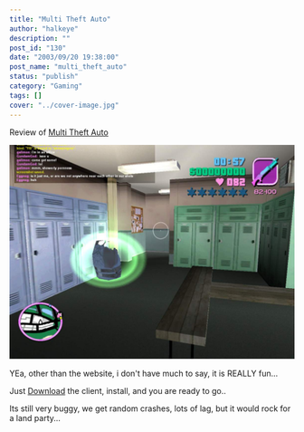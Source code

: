 ```yaml
---
title: "Multi Theft Auto"
author: "halkeye"
description: ""
post_id: "130"
date: "2003/09/20 19:38:00"
post_name: "multi_theft_auto"
status: "publish"
category: "Gaming"
tags: []
cover: "../cover-image.jpg"
---
```


Review of [Multi Theft Auto](https://web.archive.org/web/20180307003844/https://mtavc.com/)

![moocow](2956_f5f06c8aba2da87601eb0384c0d65c0d.jpg)

  

YEa, other than the website, i don't have much to say, it is REALLY fun...

Just [Download](https://web.archive.org/web/20180307003844/https://mtavc.com/) the client, install, and you are ready to go..

Its still very buggy, we get random crashes, lots of lag, but it would rock for a land party...
